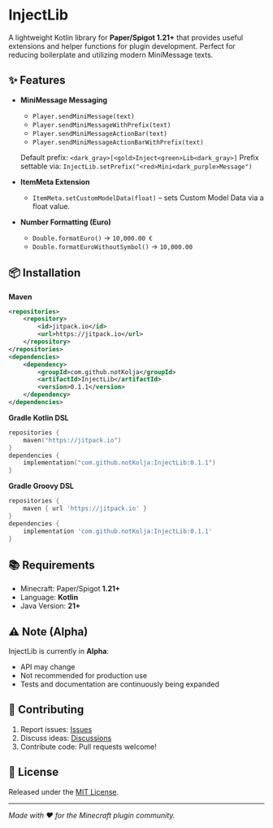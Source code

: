 # InjectLib
A lightweight Kotlin library for **Paper/Spigot 1.21+** that provides useful extensions and helper functions for plugin development. Perfect for reducing boilerplate and utilizing modern MiniMessage texts.

## ✨ Features
- **MiniMessage Messaging**
  - `Player.sendMiniMessage(text)`
  - `Player.sendMiniMessageWithPrefix(text)`
  - `Player.sendMiniMessageActionBar(text)`
  - `Player.sendMiniMessageActionBarWithPrefix(text)`
  
  Default prefix: `<dark_gray>[<gold>Inject<green>Lib<dark_gray>]`
  Prefix settable via: `InjectLib.setPrefix("<red>Mini<dark_purple>Message")`
  
- **ItemMeta Extension**
  - `ItemMeta.setCustomModelData(float)` – sets Custom Model Data via a float value.
- **Number Formatting (Euro)**
  - `Double.formatEuro()` → `10,000.00 €`
  - `Double.formatEuroWithoutSymbol()` → `10,000.00`

## 📦 Installation
**Maven**
```xml
<repositories>
    <repository>
        <id>jitpack.io</id>
        <url>https://jitpack.io</url>
    </repository>
</repositories>
<dependencies>
    <dependency>
        <groupId>com.github.notKolja</groupId>
        <artifactId>InjectLib</artifactId>
        <version>0.1.1</version>
    </dependency>
</dependencies>
```
**Gradle Kotlin DSL**
```kotlin
repositories {
    maven("https://jitpack.io")
}
dependencies {
    implementation("com.github.notKolja:InjectLib:0.1.1")
}
```
**Gradle Groovy DSL**
```groovy
repositories {
    maven { url 'https://jitpack.io' }
}
dependencies {
    implementation 'com.github.notKolja:InjectLib:0.1.1'
}
```

## 📚 Requirements
- Minecraft: Paper/Spigot **1.21+**
- Language: **Kotlin**
- Java Version: **21+**

## ⚠️ Note (Alpha)
InjectLib is currently in **Alpha**:
- API may change
- Not recommended for production use
- Tests and documentation are continuously being expanded

## 🤝 Contributing
1. Report issues: [Issues](https://github.com/notKolja/InjectLib/issues)
2. Discuss ideas: [Discussions](https://github.com/notKolja/InjectLib/discussions)
3. Contribute code: Pull requests welcome!

## 📜 License
Released under the [MIT License](https://github.com/notKolja/InjectLib/blob/master/LICENSE).

---
*Made with ❤️ for the Minecraft plugin community.*
